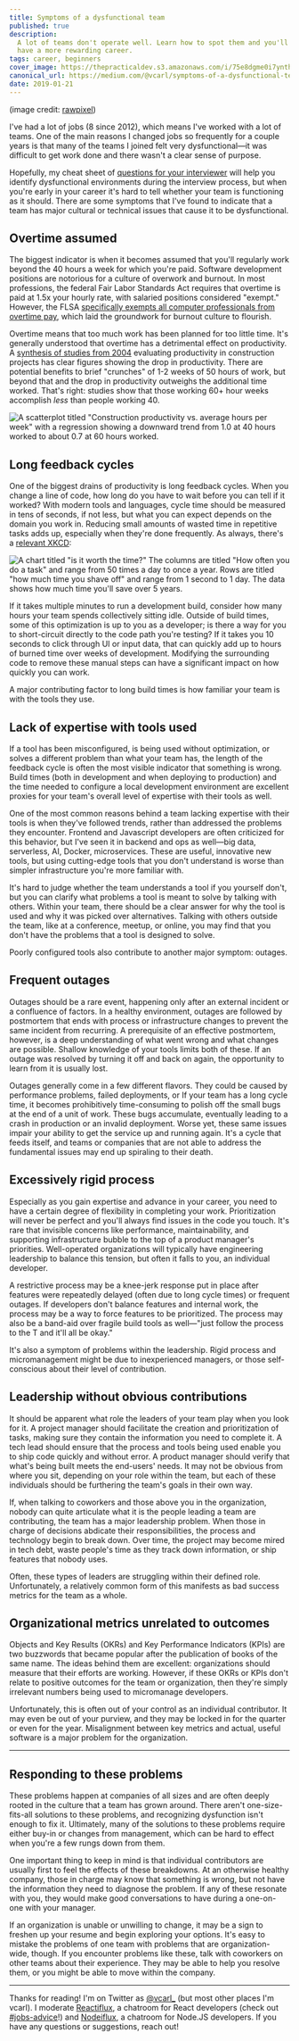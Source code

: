 ```yaml
---
title: Symptoms of a dysfunctional team
published: true
description:
  A lot of teams don't operate well. Learn how to spot them and you'll
  have a more rewarding career.
tags: career, beginners
cover_image: https://thepracticaldev.s3.amazonaws.com/i/75e8dgme0i7ynthtf6m1.jpg
canonical_url: https://medium.com/@vcarl/symptoms-of-a-dysfunctional-team-453b6a4b9b04
date: 2019-01-21
---
```


(image credit: [rawpixel](https://unsplash.com/photos/w9YHKTK-wLo))

I've had a lot of jobs (8 since 2012), which means I've worked with a
lot of teams. One of the main reasons I changed jobs so frequently for a
couple years is that many of the teams I joined felt very
dysfunctional—it was difficult to get work done and there wasn't a clear
sense of purpose.

Hopefully, my cheat sheet of
[questions for your interviewer](https://gist.github.com/vcarl/14275c72baf976ff1665392e14225dcc)
will help you identify dysfunctional environments during the interview
process, but when you're early in your career it's hard to tell whether
your team is functioning as it should. There are some symptoms that I've
found to indicate that a team has major cultural or technical issues
that cause it to be dysfunctional.

## Overtime assumed

The biggest indicator is when it becomes assumed that you'll regularly
work beyond the 40 hours a week for which you're paid. Software
development positions are notorious for a culture of overwork and
burnout. In most professions, the federal Fair Labor Standards Act
requires that overtime is paid at 1.5x your hourly rate, with salaried
positions considered "exempt." However, the FLSA
[specifically exempts all computer professionals from overtime pay](https://www.dol.gov/whd/overtime/fs17e_computer.htm),
which laid the groundwork for burnout culture to flourish.

Overtime means that too much work has been planned for too little time.
It's generally understood that overtime has a detrimental effect on
productivity. A
[synthesis of studies from 2004](https://kcuc.org/wp-content/uploads/2013/11/R402A-Extended-Overtime-on-Construction-Projects.pdf)
evaluating productivity in construction projects has clear figures
showing the drop in productivity. There are potential benefits to brief
"crunches" of 1-2 weeks of 50 hours of work, but beyond that and the
drop in productivity outweighs the additional time worked. That's right:
studies show that those working 60+ hour weeks accomplish _less_ than
people working 40.

![A scatterplot titled "Construction productivity vs. average hours per week" with a regression showing a downward trend from 1.0 at 40 hours worked to about 0.7 at 60 hours worked.](https://thepracticaldev.s3.amazonaws.com/i/b8kw271ois94ydbjlotf.PNG)

## Long feedback cycles

One of the biggest drains of productivity is long feedback cycles. When
you change a line of code, how long do you have to wait before you can
tell if it worked? With modern tools and languages, cycle time should be
measured in tens of seconds, if not less, but what you can expect
depends on the domain you work in. Reducing small amounts of wasted time
in repetitive tasks adds up, especially when they're done frequently. As
always, there's a [relevant XKCD](https://xkcd.com/1205/):

![A chart titled "is it worth the time?" The columns are titled "How often you do a task" and range from 50 times a day to once a year. Rows are titled "how much time you shave off" and range from 1 second to 1 day. The data shows how much time you'll save over 5 years.](https://imgs.xkcd.com/comics/is_it_worth_the_time.png)

If it takes multiple minutes to run a development build, consider how
many hours your team spends collectively sitting idle. Outside of build
times, some of this optimization is up to you as a developer; is there a
way for you to short-circuit directly to the code path you're testing?
If it takes you 10 seconds to click through UI or input data, that can
quickly add up to hours of burned time over weeks of development.
Modifying the surrounding code to remove these manual steps can have a
significant impact on how quickly you can work.

A major contributing factor to long build times is how familiar your
team is with the tools they use.

## Lack of expertise with tools used

If a tool has been misconfigured, is being used without optimization, or
solves a different problem than what your team has, the length of the
feedback cycle is often the most visible indicator that something is
wrong. Build times (both in development and when deploying to
production) and the time needed to configure a local development
environment are excellent proxies for your team's overall level of
expertise with their tools as well.

One of the most common reasons behind a team lacking expertise with
their tools is when they've followed trends, rather than addressed the
problems they encounter. Frontend and Javascript developers are often
criticized for this behavior, but I've seen it in backend and ops as
well—big data, serverless, AI, Docker, microservices. These are useful,
innovative new tools, but using cutting-edge tools that you don't
understand is worse than simpler infrastructure you're more familiar
with.

It's hard to judge whether the team understands a tool if you yourself
don't, but you can clarify what problems a tool is meant to solve by
talking with others. Within your team, there should be a clear answer
for why the tool is used and why it was picked over alternatives.
Talking with others outside the team, like at a conference, meetup, or
online, you may find that you don't have the problems that a tool is
designed to solve.

Poorly configured tools also contribute to another major symptom:
outages.

## Frequent outages

Outages should be a rare event, happening only after an external
incident or a confluence of factors. In a healthy environment, outages
are followed by postmortem that ends with process or infrastructure
changes to prevent the same incident from recurring. A prerequisite of
an effective postmortem, however, is a deep understanding of what went
wrong and what changes are possible. Shallow knowledge of your tools
limits both of these. If an outage was resolved by turning it off and
back on again, the opportunity to learn from it is usually lost.

Outages generally come in a few different flavors. They could be caused
by performance problems, failed deployments, or If your team has a long
cycle time, it becomes prohibitively time-consuming to polish off the
small bugs at the end of a unit of work. These bugs accumulate,
eventually leading to a crash in production or an invalid deployment.
Worse yet, these same issues impair your ability to get the service up
and running again. It's a cycle that feeds itself, and teams or
companies that are not able to address the fundamental issues may end up
spiraling to their death.

## Excessively rigid process

Especially as you gain expertise and advance in your career, you need to
have a certain degree of flexibility in completing your work.
Prioritization will never be perfect and you'll always find issues in
the code you touch. It's rare that invisible concerns like performance,
maintainability, and supporting infrastructure bubble to the top of a
product manager's priorities. Well-operated organizations will typically
have engineering leadership to balance this tension, but often it falls
to you, an individual developer.

A restrictive process may be a knee-jerk response put in place after
features were repeatedly delayed (often due to long cycle times) or
frequent outages. If developers don't balance features and internal
work, the process may be a way to force features to be prioritized. The
process may also be a band-aid over fragile build tools as well—"just
follow the process to the T and it'll all be okay."

It's also a symptom of problems within the leadership. Rigid process and
micromanagement might be due to inexperienced managers, or those
self-conscious about their level of contribution.

## Leadership without obvious contributions

It should be apparent what role the leaders of your team play when you
look for it. A project manager should facilitate the creation and
prioritization of tasks, making sure they contain the information you
need to complete it. A tech lead should ensure that the process and
tools being used enable you to ship code quickly and without error. A
product manager should verify that what's being built meets the
end-users' needs. It may not be obvious from where you sit, depending on
your role within the team, but each of these individuals should be
furthering the team's goals in their own way.

If, when talking to coworkers and those above you in the organization,
nobody can quite articulate what it is the people leading a team are
contributing, the team has a major leadership problem. When those in
charge of decisions abdicate their responsibilities, the process and
technology begin to break down. Over time, the project may become mired
in tech debt, waste people's time as they track down information, or
ship features that nobody uses.

Often, these types of leaders are struggling within their defined role.
Unfortunately, a relatively common form of this manifests as bad success
metrics for the team as a whole.

## Organizational metrics unrelated to outcomes

Objects and Key Results (OKRs) and Key Performance Indicators (KPIs) are
two buzzwords that became popular after the publication of books of the
same name. The ideas behind them are excellent: organizations should
measure that their efforts are working. However, if these OKRs or KPIs
don't relate to positive outcomes for the team or organization, then
they're simply irrelevant numbers being used to micromanage developers.

Unfortunately, this is often out of your control as an individual
contributor. It may even be out of your purview, and they may be locked
in for the quarter or even for the year. Misalignment between key
metrics and actual, useful software is a major problem for the
organization.

---

## Responding to these problems

These problems happen at companies of all sizes and are often deeply
rooted in the culture that a team has grown around. There aren't
one-size-fits-all solutions to these problems, and recognizing
dysfunction isn't enough to fix it. Ultimately, many of the solutions to
these problems require either buy-in or changes from management, which
can be hard to effect when you're a few rungs down from them.

One important thing to keep in mind is that individual contributors are
usually first to feel the effects of these breakdowns. At an otherwise
healthy company, those in charge may know that something is wrong, but
not have the information they need to diagnose the problem. If any of
these resonate with you, they would make good conversations to have
during a one-on-one with your manager.

If an organization is unable or unwilling to change, it may be a sign to
freshen up your resume and begin exploring your options. It's easy to
mistake the problems of one team with problems that are
organization-wide, though. If you encounter problems like these, talk
with coworkers on other teams about their experience. They may be able
to help you resolve them, or you might be able to move within the
company.

---

Thanks for reading! I'm on Twitter as
[@vcarl\_](https://twitter.com/vcarl_) (but most other places I'm
vcarl). I moderate [Reactiflux](http://join.reactiflux.com/), a chatroom
for React developers (check out
[#jobs-advice](https://discord.gg/s6dJcJt)!) and
[Nodeiflux](https://discordapp.com/invite/vUsrbjd), a chatroom for
Node.JS developers. If you have any questions or suggestions, reach out!
